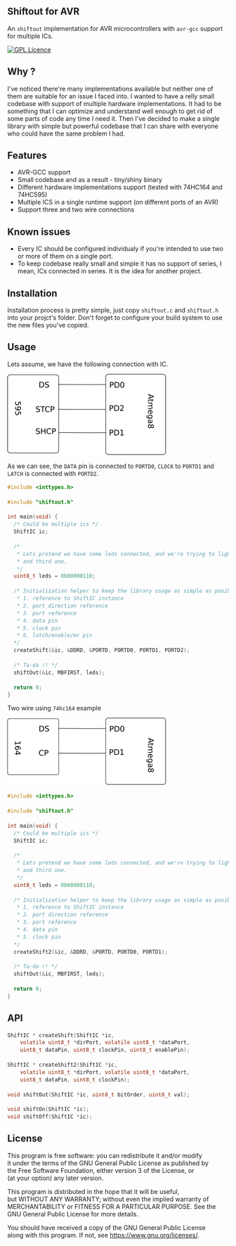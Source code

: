 ## Shiftout for AVR

An `shiftout` implementation for AVR microcontrollers with `avr-gcc` support for multiple ICs.

[![GPL Licence](https://badges.frapsoft.com/os/gpl/gpl.png?v=103)](https://opensource.org/licenses/GPL-3.0/)


## Why ?

I've noticed there're many implementations available but neither one of them are suitable for
an issue I faced into. I wanted to have a relly small codebase with support of multiple hardware implementations. It had to be something that I can optimize and understand well enough to get rid of some parts of code any time I need it. Then I've decided to make a single library with simple but powerful codebase that I can share with everyone who could have the same problem I had.

## Features

  * AVR-GCC support
  * Small codebase and as a result - tiny/shiny binary
  * Different hardware implementations support (tested with 74HC164 and 74HC595)
  * Multiple ICS in a single runtime support (on different ports of an AVR)
  * Support three and two wire connections

## Known issues

  * Every IC should be configured individualy if you're intended to use two or
  more of them on a single port.
  * To keep codebase really small and simple it has no support of series, I mean,
  ICs connected in series. It is the idea for another project.

## Installation

Installation process is pretty simple, just copy `shiftout.c` and `shiftout.h` into your
projct's folder.
Don't forget to configure your build system to use the new files you've copied.

## Usage

Lets assume, we have the following connection with IC.

![595](https://raw.githubusercontent.com/linuxenko/avr-shiftout/dev/schematic/595-pinout.png)


As we can see, the `DATA` pin is connected to `PORTD0`, `CLOCK` to `PORTD1` and 
`LATCH` is connected with `PORTD2`.


```c
#include <inttypes.h>

#include "shiftout.h"

int main(void) {
  /* Could be multiple ics */
  ShiftIC ic;

  /*
   * Lets pretend we have some leds connected, and we're trying to light second
   * and third one.
   */
  uint8_t leds = 0b00000110;

  /* Initialization helper to keep the library usage as simple as posible:
   * 1. reference to ShiftIC instance
   * 2. port direction reference
   * 3. port reference
   * 4. data pin
   * 5. clock pin
   * 6. latch/enable/mr pin
  */
  createShift(&ic, &DDRD, &PORTD, PORTD0, PORTD1, PORTD2);

  /* Ta-da !! */
  shiftOut(&ic, MBFIRST, leds);

  return 0;
}
```

Two wire using `74hc164` example

![164](https://raw.githubusercontent.com/linuxenko/avr-shiftout/dev/schematic/164-pinout.png)

```c
#include <inttypes.h>

#include "shiftout.h"

int main(void) {
  /* Could be multiple ics */
  ShiftIC ic;

  /*
   * Lets pretend we have some leds connected, and we're trying to light second
   * and third one.
   */
  uint8_t leds = 0b00000110;

  /* Initialization helper to keep the library usage as simple as posible:
   * 1. reference to ShiftIC instance
   * 2. port direction reference
   * 3. port reference
   * 4. data pin
   * 5. clock pin
  */
  createShift2(&ic, &DDRD, &PORTD, PORTD0, PORTD1);

  /* Ta-da !! */
  shiftOut(&ic, MBFIRST, leds);

  return 0;
}
```


## API

```c
ShiftIC * createShift(ShiftIC *ic,
    volatile uint8_t *dirPort, volatile uint8_t *dataPort,
    uint8_t dataPin, uint8_t clockPin, uint8_t enablePin);

ShiftIC * createShift2(ShiftIC *ic,
    volatile uint8_t *dirPort, volatile uint8_t *dataPort,
    uint8_t dataPin, uint8_t clockPin);

void shiftOut(ShiftIC *ic, uint8_t bitOrder, uint8_t val);

void shiftOn(ShiftIC *ic);
void shiftOff(ShiftIC *ic);
```

## License

  This program is free software: you can redistribute it and/or modify<br>
  it under the terms of the GNU General Public License as published by<br>
  the Free Software Foundation, either version 3 of the License, or<br>
  (at your option) any later version.

  This program is distributed in the hope that it will be useful,<br>
  but WITHOUT ANY WARRANTY; without even the implied warranty of<br>
  MERCHANTABILITY or FITNESS FOR A PARTICULAR PURPOSE.  See the<br>
  GNU General Public License for more details.<br>

  You should have received a copy of the GNU General Public License<br>
  along with this program.  If not, see <https://www.gnu.org/licenses/>.




